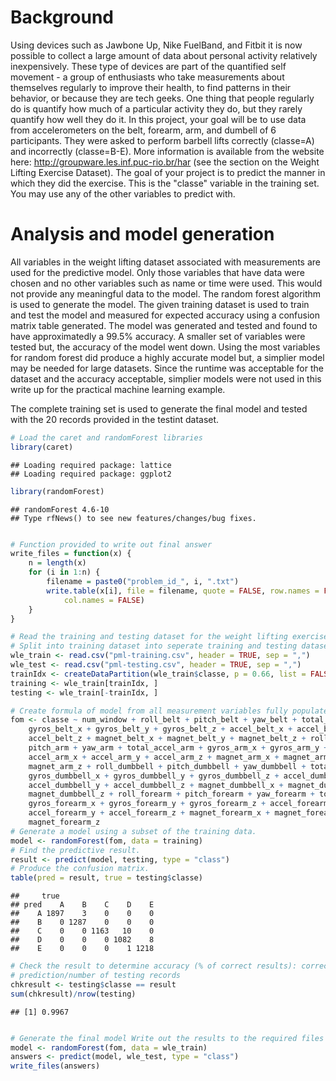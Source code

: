 Background
==========

Using devices such as Jawbone Up, Nike FuelBand, and Fitbit it is now possible to collect a large amount of data about personal activity relatively inexpensively. These type of devices are part of the quantified self movement - a group of enthusiasts who take measurements about themselves regularly to improve their health, to find patterns in their behavior, or because they are tech geeks. One thing that people regularly do is quantify how much of a particular activity they do, but they rarely quantify how well they do it. In this project, your goal will be to use data from accelerometers on the belt, forearm, arm, and dumbell of 6 participants. They were asked to perform barbell lifts correctly (classe=A) and incorrectly (classe=B-E). More information is available from the website here: http://groupware.les.inf.puc-rio.br/har (see the section on the Weight Lifting Exercise Dataset). The goal of your project is to predict the manner in which they did the exercise. This is the "classe" variable in the training set. You may use any of the other variables to predict with.

Analysis and model generation
=============================

All variables in the weight lifting dataset associated with measurements are used for the predictive model. Only those variables that have data were chosen and no other variables such as name or time were used. This would not provide any meaningful data to the model. The random forest algorithm is used to generate the model. The given training dataset is used to train and test the model and measured for expected accuracy using a confusion matrix table generated. The model was generated and tested and found to have approximatedly a 99.5% accuracy. A smaller set of variables were tested but, the accuracy of the model went down. Using the most variables for random forest did produce a highly accurate model but, a simplier model may be needed for large datasets. Since the runtime was acceptable for the dataset and the accuracy acceptable, simplier models were not used in this write up for the practical machine learning example.

The complete training set is used to generate the final model and tested with the 20 records provided in the testint dataset.


```r
# Load the caret and randomForest libraries
library(caret)
```

```
## Loading required package: lattice
## Loading required package: ggplot2
```

```r
library(randomForest)
```

```
## randomForest 4.6-10
## Type rfNews() to see new features/changes/bug fixes.
```

```r

# Function provided to write out final answer
write_files = function(x) {
    n = length(x)
    for (i in 1:n) {
        filename = paste0("problem_id_", i, ".txt")
        write.table(x[i], file = filename, quote = FALSE, row.names = FALSE, 
            col.names = FALSE)
    }
}

# Read the training and testing dataset for the weight lifting exercise
# Split into training dataset into seperate training and testing datasets
wle_train <- read.csv("pml-training.csv", header = TRUE, sep = ",")
wle_test <- read.csv("pml-testing.csv", header = TRUE, sep = ",")
trainIdx <- createDataPartition(wle_train$classe, p = 0.66, list = FALSE)
training <- wle_train[trainIdx, ]
testing <- wle_train[-trainIdx, ]

# Create formula of model from all measurement variables fully populated
fom <- classe ~ num_window + roll_belt + pitch_belt + yaw_belt + total_accel_belt + 
    gyros_belt_x + gyros_belt_y + gyros_belt_z + accel_belt_x + accel_belt_y + 
    accel_belt_z + magnet_belt_x + magnet_belt_y + magnet_belt_z + roll_arm + 
    pitch_arm + yaw_arm + total_accel_arm + gyros_arm_x + gyros_arm_y + gyros_arm_z + 
    accel_arm_x + accel_arm_y + accel_arm_z + magnet_arm_x + magnet_arm_y + 
    magnet_arm_z + roll_dumbbell + pitch_dumbbell + yaw_dumbbell + total_accel_dumbbell + 
    gyros_dumbbell_x + gyros_dumbbell_y + gyros_dumbbell_z + accel_dumbbell_x + 
    accel_dumbbell_y + accel_dumbbell_z + magnet_dumbbell_x + magnet_dumbbell_y + 
    magnet_dumbbell_z + roll_forearm + pitch_forearm + yaw_forearm + total_accel_forearm + 
    gyros_forearm_x + gyros_forearm_y + gyros_forearm_z + accel_forearm_x + 
    accel_forearm_y + accel_forearm_z + magnet_forearm_x + magnet_forearm_y + 
    magnet_forearm_z
# Generate a model using a subset of the training data.
model <- randomForest(fom, data = training)
# Find the predictive result.
result <- predict(model, testing, type = "class")
# Produce the confusion matrix.
table(pred = result, true = testing$classe)
```

```
##     true
## pred    A    B    C    D    E
##    A 1897    3    0    0    0
##    B    0 1287    0    0    0
##    C    0    0 1163   10    0
##    D    0    0    0 1082    8
##    E    0    0    0    1 1218
```

```r
# Check the result to determine accuracy (% of correct results): correct
# prediction/number of testing records
chkresult <- testing$classe == result
sum(chkresult)/nrow(testing)
```

```
## [1] 0.9967
```

```r

# Generate the final model Write out the results to the required files
model <- randomForest(fom, data = wle_train)
answers <- predict(model, wle_test, type = "class")
write_files(answers)
```


